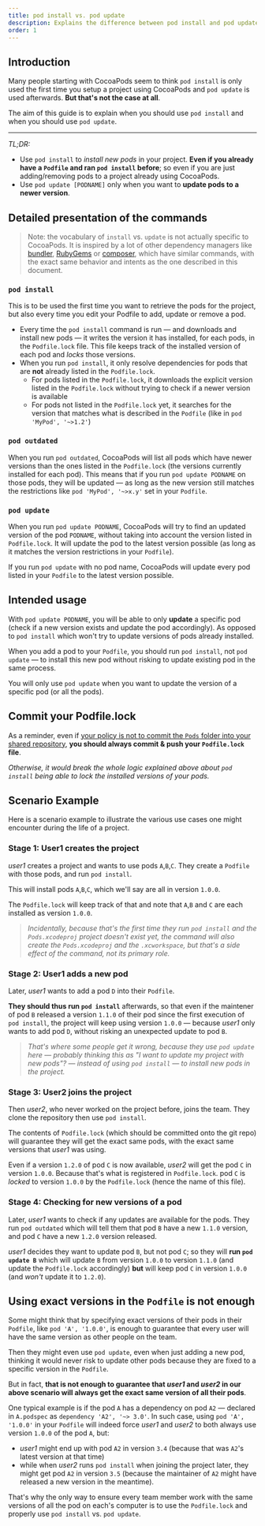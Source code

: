 ```yaml
---
title: pod install vs. pod update
description: Explains the difference between pod install and pod update and when to use each
order: 1
---
```


## Introduction

Many people starting with CocoaPods seem to think `pod install` is only used the first time you setup a project using CocoaPods and `pod update` is used afterwards. **But that's not the case at all**.

The aim of this guide is to explain when you should use `pod install` and when you should use `pod update`.

----

_TL;DR:_

* Use `pod install` to *install new pods* in your project. **Even if you already have a `Podfile` and ran `pod install` before**; so even if you are just adding/removing pods to a project already using CocoaPods.
* Use `pod update [PODNAME]` only when you want to **update pods to a newer version**.

## Detailed presentation of the commands

> Note: the vocabulary of `install` vs. `update` is not actually specific to CocoaPods. It is inspired by a lot of other dependency managers like [bundler](http://bundler.io), [RubyGems](https://rubygems.org) or [composer](https://getcomposer.org), which have similar commands, with the exact same behavior and intents as the one described in this document.

### `pod install`

This is to be used the first time you want to retrieve the pods for the project, but also every time you edit your Podfile to add, update or remove a pod.

* Every time the `pod install` command is run — and downloads and install new pods — it writes the version it has installed, for each pods, in the `Podfile.lock` file. This file keeps track of the installed version of each pod and *locks* those versions.
* When you run `pod install`, it only resolve dependencies for pods that are **not** already listed in the `Podfile.lock`.
  * For pods listed in the `Podfile.lock`, it downloads the explicit version listed in the `Podfile.lock` without trying to check if a newer version is available
  * For pods not listed in the `Podfile.lock` yet, it searches for the version that matches what is described in the `Podfile` (like in `pod 'MyPod', '~>1.2'`)

### `pod outdated`

When you run `pod outdated`, CocoaPods will list all pods which have newer versions than the ones listed in the `Podfile.lock` (the versions currently installed for each pod). This means that if you run `pod update PODNAME` on those pods, they will be updated — as long as the new version still matches the restrictions like `pod 'MyPod', '~>x.y'` set in your `Podfile`.

### `pod update`

When you run `pod update PODNAME`, CocoaPods will try to find an updated version of the pod `PODNAME`, without taking into account the version listed in `Podfile.lock`. It will update the pod to the latest version possible (as long as it matches the version restrictions in your `Podfile`).

If you run `pod update` with no pod name, CocoaPods will update every pod listed in your `Podfile` to the latest version possible.

## Intended usage

With `pod update PODNAME`, you will be able to only **update** a specific pod (check if a new version exists and update the pod accordingly). As opposed to `pod install` which won't try to update versions of pods already installed.

When you add a pod to your `Podfile`, you should run `pod install`, not `pod update` — to install this new pod without risking to update existing pod in the same process.

You will only use `pod update` when you want to update the version of a specific pod (or all the pods).

## Commit your Podfile.lock

As a reminder, even if [your policy is not to commit the `Pods` folder into your shared repository](/using/using-cocoapods.html#should-i-check-the-pods-directory-into-source-control), **you should always commit & push your `Podfile.lock` file**.

_Otherwise, it would break the whole logic explained above about `pod install` being able to lock the installed versions of your pods._

## Scenario Example

Here is a scenario example to illustrate the various use cases one might encounter during the life of a project.

### Stage 1: User1 creates the project

_user1_ creates a project and wants to use pods `A`,`B`,`C`. They create a `Podfile` with those pods, and run `pod install`.

This will install pods `A`,`B`,`C`, which we'll say are all in version `1.0.0`.

The `Podfile.lock` will keep track of that and note that `A`,`B` and `C` are each installed as version `1.0.0`.

> _Incidentally, because that's the first time they run `pod install` and the `Pods.xcodeproj` project doesn't exist yet, the command will also create the `Pods.xcodeproj` and the `.xcworkspace`, but that's a side effect of the command, not its primary role._

### Stage 2: User1 adds a new pod

Later, _user1_ wants to add a pod `D` into their `Podfile`.

**They should thus run `pod install`** afterwards, so that even if the maintener of pod `B` released a version `1.1.0` of their pod since the first execution of `pod install`, the project will keep using version `1.0.0` — because _user1_ only wants to add pod `D`, without risking an unexpected update to pod `B`.

> _That's where some people get it wrong, because they use `pod update` here — probably thinking this as "I want to update my *project* with new pods"? — instead of using `pod install` — to install new pods in the project._

### Stage 3: User2 joins the project

Then _user2_, who never worked on the project before, joins the team. They clone the repository then use `pod install`.

The contents of `Podfile.lock` (which should be committed onto the git repo) will guarantee they will get the exact same pods, with the exact same versions that _user1_ was using.

Even if a version `1.2.0` of pod `C` is now available, _user2_ will get the pod `C` in version `1.0.0`. Because that's what is registered in `Podfile.lock`. pod `C` is *locked* to version `1.0.0` by the `Podfile.lock` (hence the name of this file).

### Stage 4: Checking for new versions of a pod

Later, _user1_ wants to check if any updates are available for the pods. They run `pod outdated` which will tell them that pod `B` have a new `1.1.0` version, and pod `C` have a new `1.2.0` version released.

_user1_ decides they want to update pod `B`, but not pod `C`; so they will **run `pod update B`**  which will update `B` from version `1.0.0` to version `1.1.0` (and update the `Podfile.lock` accordingly) **but** will keep pod `C` in version `1.0.0` (and _won't_ update it to `1.2.0`).

## Using exact versions in the `Podfile` is not enough

Some might think that by specifying exact versions of their pods in their `Podfile`, like `pod 'A', '1.0.0'`, is enough to guarantee that every user will have the same version as other people on the team.

Then they might even use `pod update`, even when just adding a new pod, thinking it would never risk to update other pods because they are fixed to a specific version in the `Podfile`.

But in fact, **that is not enough to guarantee that _user1_ and _user2_ in our above scenario will always get the exact same version of all their pods**.

One typical example is if the pod `A` has a dependency on pod `A2` — declared in `A.podspec` as `dependency 'A2', '~> 3.0'`. In such case, using `pod 'A', '1.0.0'` in your `Podfile` will indeed force _user1_ and _user2_ to both always use version `1.0.0` of the pod `A`, but:

* _user1_ might end up with pod `A2` in version `3.4` (because that was `A2`'s latest version at that time)
* while when _user2_ runs `pod install` when joining the project later, they might get pod `A2` in version `3.5` (because the maintainer of `A2` might have released a new version in the meantime).

That's why the only way to ensure every team member work with the same versions of all the pod on each's computer is to use the `Podfile.lock` and properly use `pod install` vs. `pod update`.
